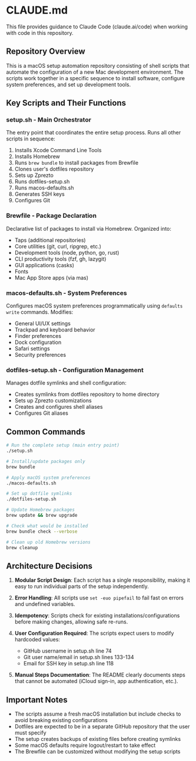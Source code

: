 # CLAUDE.md

This file provides guidance to Claude Code (claude.ai/code) when working with code in this repository.

## Repository Overview

This is a macOS setup automation repository consisting of shell scripts that automate the configuration of a new Mac development environment. The scripts work together in a specific sequence to install software, configure system preferences, and set up development tools.

## Key Scripts and Their Functions

### setup.sh - Main Orchestrator
The entry point that coordinates the entire setup process. Runs all other scripts in sequence:
1. Installs Xcode Command Line Tools
2. Installs Homebrew
3. Runs `brew bundle` to install packages from Brewfile
4. Clones user's dotfiles repository
5. Sets up Zprezto
6. Runs dotfiles-setup.sh
7. Runs macos-defaults.sh
8. Generates SSH keys
9. Configures Git

### Brewfile - Package Declaration
Declarative list of packages to install via Homebrew. Organized into:
- Taps (additional repositories)
- Core utilities (git, curl, ripgrep, etc.)
- Development tools (node, python, go, rust)
- CLI productivity tools (fzf, gh, lazygit)
- GUI applications (casks)
- Fonts
- Mac App Store apps (via mas)

### macos-defaults.sh - System Preferences
Configures macOS system preferences programmatically using `defaults write` commands. Modifies:
- General UI/UX settings
- Trackpad and keyboard behavior
- Finder preferences
- Dock configuration
- Safari settings
- Security preferences

### dotfiles-setup.sh - Configuration Management
Manages dotfile symlinks and shell configuration:
- Creates symlinks from dotfiles repository to home directory
- Sets up Zprezto customizations
- Creates and configures shell aliases
- Configures Git aliases

## Common Commands

```bash
# Run the complete setup (main entry point)
./setup.sh

# Install/update packages only
brew bundle

# Apply macOS system preferences
./macos-defaults.sh

# Set up dotfile symlinks
./dotfiles-setup.sh

# Update Homebrew packages
brew update && brew upgrade

# Check what would be installed
brew bundle check --verbose

# Clean up old Homebrew versions
brew cleanup
```

## Architecture Decisions

1. **Modular Script Design**: Each script has a single responsibility, making it easy to run individual parts of the setup independently.

2. **Error Handling**: All scripts use `set -euo pipefail` to fail fast on errors and undefined variables.

3. **Idempotency**: Scripts check for existing installations/configurations before making changes, allowing safe re-runs.

4. **User Configuration Required**: The scripts expect users to modify hardcoded values:
   - GitHub username in setup.sh line 74
   - Git user name/email in setup.sh lines 133-134
   - Email for SSH key in setup.sh line 118

5. **Manual Steps Documentation**: The README clearly documents steps that cannot be automated (iCloud sign-in, app authentication, etc.).

## Important Notes

- The scripts assume a fresh macOS installation but include checks to avoid breaking existing configurations
- Dotfiles are expected to be in a separate GitHub repository that the user must specify
- The setup creates backups of existing files before creating symlinks
- Some macOS defaults require logout/restart to take effect
- The Brewfile can be customized without modifying the setup scripts